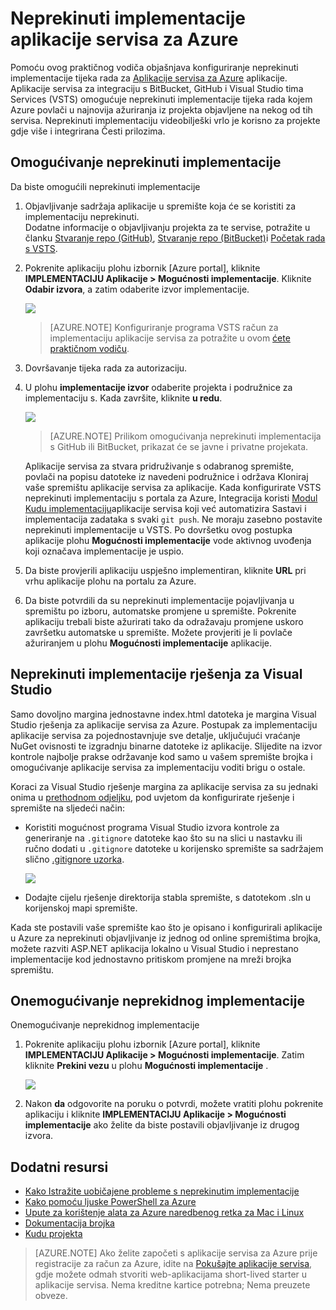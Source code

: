 <properties
    pageTitle="Neprekinuti implementacije aplikacije servisa za Azure | Microsoft Azure"
    description="Saznajte kako omogućiti neprekinuti implementacije aplikacije servisa za Azure."
    services="app-service"
    documentationCenter=""
    authors="dariagrigoriu"
    manager="wpickett"
    editor="mollybos"/>

<tags
    ms.service="app-service"
    ms.workload="na"
    ms.tgt_pltfrm="na"
    ms.devlang="na"
    ms.topic="article"
    ms.date="10/28/2016"
    ms.author="dariagrigoriu"/>
    
# <a name="continuous-deployment-to-azure-app-service"></a>Neprekinuti implementacije aplikacije servisa za Azure

Pomoću ovog praktičnog vodiča objašnjava konfiguriranje neprekinuti implementacije tijeka rada za [Aplikacije servisa za Azure] aplikacije. Aplikacije servisa za integraciju s BitBucket, GitHub i Visual Studio tima Services (VSTS) omogućuje neprekinuti implementacije tijeka rada kojem Azure povlači u najnovija ažuriranja iz projekta objavljene na nekog od tih servisa. Neprekinuti implementaciju videobilješki vrlo je korisno za projekte gdje više i integrirana Česti prilozima.

## <a name="overview"></a>Omogućivanje neprekinuti implementacije

Da biste omogućili neprekinuti implementacije 

1. Objavljivanje sadržaja aplikacije u spremište koja će se koristiti za implementaciju neprekinuti.  
    Dodatne informacije o objavljivanju projekta za te servise, potražite u članku [Stvaranje repo (GitHub)], [Stvaranje repo (BitBucket)]i [Početak rada s VSTS].

2. Pokrenite aplikaciju plohu izbornik [Azure portal], kliknite **IMPLEMENTACIJU Aplikacije > Mogućnosti implementacije**. Kliknite **Odabir izvora**, a zatim odaberite izvor implementacije.  

    ![](./media/app-service-continuous-deployment/cd_options.png)
    
    > [AZURE.NOTE] Konfiguriranje programa VSTS račun za implementaciju aplikacije servisa za potražite u ovom [ćete praktičnom vodiču](https://github.com/projectkudu/kudu/wiki/Setting-up-a-VSTS-account-so-it-can-deploy-to-a-Web-App).
    
3. Dovršavanje tijeka rada za autorizaciju. 

4. U plohu **implementacije izvor** odaberite projekta i podružnice za implementaciju s. Kada završite, kliknite **u redu**.
  
    ![](./media/app-service-continuous-deployment/github_option.png)

    > [AZURE.NOTE] Prilikom omogućivanja neprekinuti implementacija s GitHub ili BitBucket, prikazat će se javne i privatne projekata.

    Aplikacije servisa za stvara pridruživanje s odabranog spremište, povlači na popisu datoteke iz navedeni podružnice i održava Kloniraj vaše spremištu aplikacije servisa za aplikacije. Kada konfigurirate VSTS neprekinuti implementaciju s portala za Azure, Integracija koristi [Modul Kudu implementaciju](https://github.com/projectkudu/kudu/wiki)aplikacije servisa koji već automatizira Sastavi i implementacija zadataka s svaki `git push`. Ne moraju zasebno postavite neprekinuti implementacije u VSTS. Po dovršetku ovog postupka aplikacije plohu **Mogućnosti implementacije** vode aktivnog uvođenja koji označava implementacije je uspio.

5. Da biste provjerili aplikaciju uspješno implementiran, kliknite **URL** pri vrhu aplikacije plohu na portalu za Azure. 

6. Da biste potvrdili da su neprekinuti implementacije pojavljivanja u spremištu po izboru, automatske promjene u spremište. Pokrenite aplikaciju trebali biste ažurirati tako da odražavaju promjene uskoro završetku automatske u spremište. Možete provjeriti je li povlače ažuriranjem u plohu **Mogućnosti implementacije** aplikacije.

## <a name="VSsolution"></a>Neprekinuti implementacije rješenja za Visual Studio 

Samo dovoljno margina jednostavne index.html datoteka je margina Visual Studio rješenja za aplikacije servisa za Azure. Postupak za implementaciju aplikacije servisa za pojednostavnjuje sve detalje, uključujući vraćanje NuGet ovisnosti te izgradnju binarne datoteke iz aplikacije. Slijedite na izvor kontrole najbolje prakse održavanje kod samo u vašem spremište brojka i omogućivanje aplikacije servisa za implementaciju voditi brigu o ostale.

Koraci za Visual Studio rješenje margina za aplikacije servisa za su jednaki onima u [prethodnom odjeljku](#overview), pod uvjetom da konfigurirate rješenje i spremište na sljedeći način:

-   Koristiti mogućnost programa Visual Studio izvora kontrole za generiranje na `.gitignore` datoteke kao što su na slici u nastavku ili ručno dodati u `.gitignore` datoteke u korijensko spremište sa sadržajem slično [.gitignore uzorka](https://github.com/github/gitignore/blob/master/VisualStudio.gitignore). 

    ![](./media/app-service-continuous-deployment/VS_source_control.png)
 
-   Dodajte cijelu rješenje direktorija stabla spremište, s datotekom .sln u korijenskoj mapi spremište.

Kada ste postavili vaše spremište kao što je opisano i konfigurirali aplikacije u Azure za neprekinuti objavljivanje iz jednog od online spremištima brojka, možete razviti ASP.NET aplikacija lokalno u Visual Studio i neprestano implementacije kod jednostavno pritiskom promjene na mreži brojka spremištu.

## <a name="disableCD"></a>Onemogućivanje neprekidnog implementacije

Onemogućivanje neprekidnog implementacije 

1. Pokrenite aplikaciju plohu izbornik [Azure portal], kliknite **IMPLEMENTACIJU Aplikacije > Mogućnosti implementacije**. Zatim kliknite **Prekini vezu** u plohu **Mogućnosti implementacije** .

    ![](./media/app-service-continuous-deployment/cd_disconnect.png)    

2. Nakon **da** odgovorite na poruku o potvrdi, možete vratiti plohu pokrenite aplikaciju i kliknite **IMPLEMENTACIJU Aplikacije > Mogućnosti implementacije** ako želite da biste postavili objavljivanje iz drugog izvora.

## <a name="additional-resources"></a>Dodatni resursi

* [Kako Istražite uobičajene probleme s neprekinutim implementacije](https://github.com/projectkudu/kudu/wiki/Investigating-continuous-deployment)
* [Kako pomoću ljuske PowerShell za Azure]
* [Upute za korištenje alata za Azure naredbenog retka za Mac i Linux]
* [Dokumentacija brojka]
* [Kudu projekta](https://github.com/projectkudu/kudu/wiki)

>[AZURE.NOTE] Ako želite započeti s aplikacije servisa za Azure prije registracije za račun za Azure, idite na [Pokušajte aplikacije servisa](http://go.microsoft.com/fwlink/?LinkId=523751), gdje možete odmah stvoriti web-aplikacijama short-lived starter u aplikacije servisa. Nema kreditne kartice potrebna; Nema preuzete obveze.

[Aplikacije servisa za Azure]: https://azure.microsoft.com/en-us/documentation/articles/app-service-changes-existing-services/ 
[Portal za Azure]: https://portal.azure.com
[VSTS Portal]: https://www.visualstudio.com/en-us/products/visual-studio-team-services-vs.aspx
[Installing Git]: http://git-scm.com/book/en/Getting-Started-Installing-Git
[Kako pomoću ljuske PowerShell za Azure]: ../articles/powershell-install-configure.md
[Upute za korištenje alata za Azure naredbenog retka za Mac i Linux]: ../articles/xplat-cli-install.md
[Dokumentacija brojka]: http://git-scm.com/documentation

[Stvaranje repo (GitHub)]: https://help.github.com/articles/create-a-repo
[Stvaranje repo (BitBucket)]: https://confluence.atlassian.com/display/BITBUCKET/Create+an+Account+and+a+Git+Repo
[Početak rada s VSTS]: https://www.visualstudio.com/get-started/overview-of-get-started-tasks-vs
[Continuous delivery to Azure using Visual Studio Team Services]: ../articles/cloud-services/cloud-services-continuous-delivery-use-vso.md
